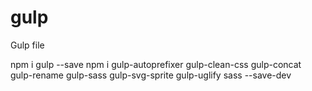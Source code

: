 # gulp
Gulp file

npm i gulp --save
npm i gulp-autoprefixer gulp-clean-css gulp-concat gulp-rename gulp-sass gulp-svg-sprite gulp-uglify sass --save-dev
